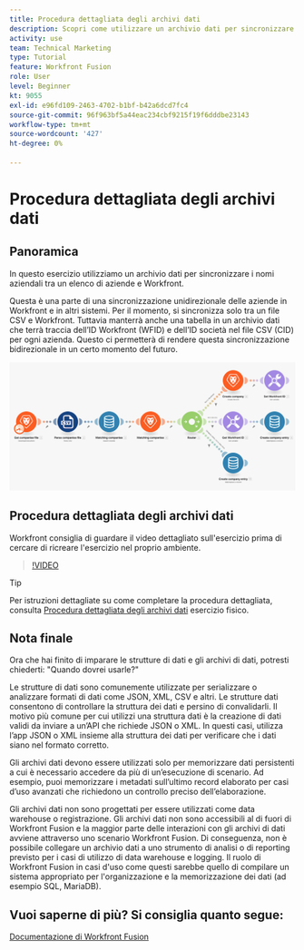 ```yaml
---
title: Procedura dettagliata degli archivi dati
description: Scopri come utilizzare un archivio dati per sincronizzare i nomi aziendali tra un elenco di aziende e Workfront utilizzando [!DNL Adobe Workfront Fusion].
activity: use
team: Technical Marketing
type: Tutorial
feature: Workfront Fusion
role: User
level: Beginner
kt: 9055
exl-id: e96fd109-2463-4702-b1bf-b42a6dcd7fc4
source-git-commit: 96f963bf5a44eac234cbf9215f19f6dddbe23143
workflow-type: tm+mt
source-wordcount: '427'
ht-degree: 0%

---
```


# Procedura dettagliata degli archivi dati

## Panoramica

In questo esercizio utilizziamo un archivio dati per sincronizzare i nomi aziendali tra un elenco di aziende e Workfront.

Questa è una parte di una sincronizzazione unidirezionale delle aziende in Workfront e in altri sistemi. Per il momento, si sincronizza solo tra un file CSV e Workfront. Tuttavia manterrà anche una tabella in un archivio dati che terrà traccia dell’ID Workfront (WFID) e dell’ID società nel file CSV (CID) per ogni azienda. Questo ci permetterà di rendere questa sincronizzazione bidirezionale in un certo momento del futuro.

![Immagine di uno scenario di fusione](assets/data-structures-and-data-stores-2.png)

## Procedura dettagliata degli archivi dati

Workfront consiglia di guardare il video dettagliato sull&#39;esercizio prima di cercare di ricreare l&#39;esercizio nel proprio ambiente.

>[!VIDEO](https://video.tv.adobe.com/v/335296/?quality=12)

>[!TIP]
>
>Per istruzioni dettagliate su come completare la procedura dettagliata, consulta [Procedura dettagliata degli archivi dati](https://experienceleague.adobe.com/docs/workfront-learn/tutorials-workfront/fusion/exercises/data-stores.html?lang=en) esercizio fisico.


## Nota finale

Ora che hai finito di imparare le strutture di dati e gli archivi di dati, potresti chiederti: &quot;Quando dovrei usarle?&quot;

Le strutture di dati sono comunemente utilizzate per serializzare o analizzare formati di dati come JSON, XML, CSV e altri. Le strutture dati consentono di controllare la struttura dei dati e persino di convalidarli. Il motivo più comune per cui utilizzi una struttura dati è la creazione di dati validi da inviare a un’API che richiede JSON o XML. In questi casi, utilizza l’app JSON o XML insieme alla struttura dei dati per verificare che i dati siano nel formato corretto.

Gli archivi dati devono essere utilizzati solo per memorizzare dati persistenti a cui è necessario accedere da più di un’esecuzione di scenario. Ad esempio, puoi memorizzare i metadati sull’ultimo record elaborato per casi d’uso avanzati che richiedono un controllo preciso dell’elaborazione.

Gli archivi dati non sono progettati per essere utilizzati come data warehouse o registrazione. Gli archivi dati non sono accessibili al di fuori di Workfront Fusion e la maggior parte delle interazioni con gli archivi di dati avviene attraverso uno scenario Workfront Fusion. Di conseguenza, non è possibile collegare un archivio dati a uno strumento di analisi o di reporting previsto per i casi di utilizzo di data warehouse e logging. Il ruolo di Workfront Fusion in casi d&#39;uso come questi sarebbe quello di compilare un sistema appropriato per l&#39;organizzazione e la memorizzazione dei dati (ad esempio SQL, MariaDB).

## Vuoi saperne di più? Si consiglia quanto segue:

[Documentazione di Workfront Fusion](https://experienceleague.adobe.com/docs/workfront/using/adobe-workfront-fusion/workfront-fusion-2.html?lang=en)
